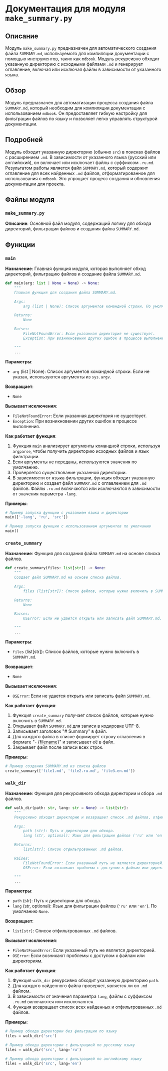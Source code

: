 # Документация для модуля `make_summary.py`

## Описание

Модуль `make_summary.py` предназначен для автоматического создания файла `SUMMARY.md`, используемого для компиляции документации с помощью инструментов, таких как `mdbook`. Модуль рекурсивно обходит указанную директорию с исходными файлами `.md` и генерирует оглавление, включая или исключая файлы в зависимости от указанного языка.

## Обзор

Модуль предназначен для автоматизации процесса создания файла `SUMMARY.md`, который необходим для компиляции документации с использованием `mdbook`. Он предоставляет гибкую настройку для фильтрации файлов по языку и позволяет легко управлять структурой документации.

## Подробней

Модуль обходит указанную директорию (обычно `src`) в поисках файлов с расширением `.md`. В зависимости от указанного языка (русский или английский), он включает или исключает файлы с суффиксом `.ru.md`. Результатом работы является файл `SUMMARY.md`, который содержит оглавление для всех найденных `.md` файлов, отформатированное для использования с `mdbook`. Это упрощает процесс создания и обновления документации для проекта.

## Файлы модуля

### `make_summary.py`

**Описание**: Основной файл модуля, содержащий логику для обхода директорий, фильтрации файлов и создания файла `SUMMARY.md`.

## Функции

### `main`

**Назначение**: Главная функция модуля, которая выполняет обход директорий, фильтрацию файлов и создание файла `SUMMARY.md`.

```python
def main(arg: list | None = None) -> None:
    """
    Главная функция для создания файла SUMMARY.md.

    Args:
        arg (list | None): Список аргументов командной строки. По умолчанию None.

    Returns:
        None

    Raises:
        FileNotFoundError: Если указанная директория не существует.
        Exception: При возникновении других ошибок в процессе выполнения.

    """
    ...
```

**Параметры**:
- `arg` (list | None): Список аргументов командной строки. Если не указан, используются аргументы из `sys.argv`.

**Возвращает**:
- `None`

**Вызывает исключения**:
- `FileNotFoundError`: Если указанная директория не существует.
- `Exception`: При возникновении других ошибок в процессе выполнения.

**Как работает функция**:

1. Функция `main` анализирует аргументы командной строки, используя `argparse`, чтобы получить директорию исходных файлов и язык фильтрации.
2. Если аргументы не переданы, используются значения по умолчанию.
3. Проверяется существование указанной директории.
4. В зависимости от языка фильтрации, функция обходит указанную директорию и создает файл `SUMMARY.md` с оглавлением для `.md` файлов. Файлы `.ru.md` включаются или исключаются в зависимости от значения параметра `-lang`.

**Примеры**:

```python
# Пример запуска функции с указанием языка и директории
main(['-lang', 'ru', 'src'])

# Пример запуска функции с использованием аргументов по умолчанию
main()
```

### `create_summary`

**Назначение**: Функция для создания файла `SUMMARY.md` на основе списка файлов.

```python
def create_summary(files: list[str]) -> None:
    """
    Создает файл SUMMARY.md на основе списка файлов.

    Args:
        files (list[str]): Список файлов, которые нужно включить в SUMMARY.md.

    Returns:
        None

    Raises:
        OSError: Если не удается открыть или записать файл SUMMARY.md.

    """
    ...
```

**Параметры**:
- `files` (list[str]): Список файлов, которые нужно включить в `SUMMARY.md`.

**Возвращает**:
- `None`

**Вызывает исключения**:
- `OSError`: Если не удается открыть или записать файл `SUMMARY.md`.

**Как работает функция**:

1. Функция `create_summary` получает список файлов, которые нужно включить в `SUMMARY.md`.
2. Открывает файл `SUMMARY.md` для записи в кодировке UTF-8.
3. Записывает заголовок "# Summary" в файл.
4. Для каждого файла в списке формирует строку оглавления в формате "- [{filename}]({filename})" и записывает её в файл.
5. Закрывает файл после записи всех строк.

**Примеры**:

```python
# Пример создания SUMMARY.md из списка файлов
create_summary(['file1.md', 'file2.ru.md', 'file3.en.md'])
```

### `walk_dir`

**Назначение**: Функция для рекурсивного обхода директории и сбора `.md` файлов.

```python
def walk_dir(path: str, lang: str = None) -> list[str]:
    """
    Рекурсивно обходит директорию и возвращает список .md файлов, отфильтрованных по языку.

    Args:
        path (str): Путь к директории для обхода.
        lang (str, optional): Язык для фильтрации файлов ('ru' или 'en'). По умолчанию None.

    Returns:
        list[str]: Список отфильтрованных .md файлов.

    Raises:
        FileNotFoundError: Если указанный путь не является директорией.
        OSError: Если возникают проблемы с доступом к файлам или директориям.

    """
    ...
```

**Параметры**:
- `path` (str): Путь к директории для обхода.
- `lang` (str, optional): Язык для фильтрации файлов (`'ru'` или `'en'`). По умолчанию `None`.

**Возвращает**:
- `list[str]`: Список отфильтрованных `.md` файлов.

**Вызывает исключения**:
- `FileNotFoundError`: Если указанный путь не является директорией.
- `OSError`: Если возникают проблемы с доступом к файлам или директориям.

**Как работает функция**:

1. Функция `walk_dir` рекурсивно обходит указанную директорию `path`.
2. Для каждого найденного файла проверяет, является ли он `.md` файлом.
3. В зависимости от значения параметра `lang`, файлы с суффиксом `.ru.md` включаются или исключаются.
4. Функция возвращает список всех найденных и отфильтрованных `.md` файлов.

**Примеры**:

```python
# Пример обхода директории без фильтрации по языку
files = walk_dir('src')

# Пример обхода директории с фильтрацией по русскому языку
files = walk_dir('src', lang='ru')

# Пример обхода директории с фильтрацией по английскому языку
files = walk_dir('src', lang='en')